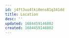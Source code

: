 ```yaml
---
id: j4ft3uu4lki0ens81q341dd
title: Location
desc: ''
updated: 1684459146802
created: 1684459146802
---
```

